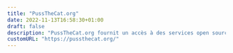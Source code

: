 ```yaml
---
title: "PussTheCat.org"
date: 2022-11-13T16:58:30+01:00
draft: false
description: "PussTheCat.org fournit un accès à des services open source axés sur la protection de la vie privée et à des serveurs de jeux vidéo."
customURL: "https://pussthecat.org/"
---
```

